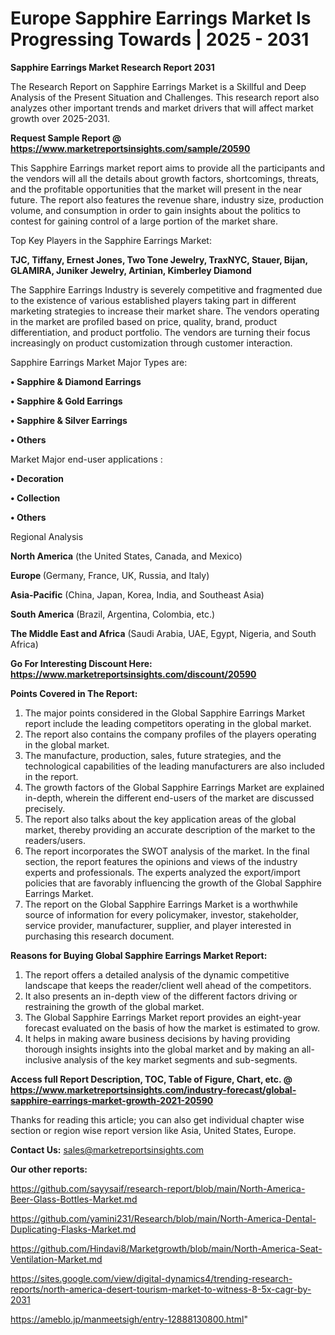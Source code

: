 # Europe Sapphire Earrings Market Is Progressing Towards | 2025 - 2031

<strong>Sapphire Earrings Market Research Report 2031</strong>

The Research Report on Sapphire Earrings Market is a Skillful and Deep Analysis of the Present Situation and Challenges. This research report also analyzes other important trends and market drivers that will affect market growth over 2025-2031.

<strong>Request Sample Report @ <a href=https://www.marketreportsinsights.com/sample/20590>https://www.marketreportsinsights.com/sample/20590</a></strong>

This Sapphire Earrings market report aims to provide all the participants and the vendors will all the details about growth factors, shortcomings, threats, and the profitable opportunities that the market will present in the near future. The report also features the revenue share, industry size, production volume, and consumption in order to gain insights about the politics to contest for gaining control of a large portion of the market share.

Top Key Players in the Sapphire Earrings Market:

<strong>TJC, Tiffany, Ernest Jones, Two Tone Jewelry, TraxNYC, Stauer, Bijan, GLAMIRA, Juniker Jewelry, Artinian, Kimberley Diamond</strong>

The Sapphire Earrings Industry is severely competitive and fragmented due to the existence of various established players taking part in different marketing strategies to increase their market share. The vendors operating in the market are profiled based on price, quality, brand, product differentiation, and product portfolio. The vendors are turning their focus increasingly on product customization through customer interaction.

Sapphire Earrings Market Major Types are:

<strong>• Sapphire & Diamond Earrings

• Sapphire & Gold Earrings

• Sapphire & Silver Earrings

• Others</strong>

Market Major end-user applications :

<strong>• Decoration

• Collection

• Others</strong>

Regional Analysis

</u><strong><b>North America</b></strong> (the United States, Canada, and Mexico)

<strong><b>Europe </b></strong>(Germany, France, UK, Russia, and Italy)

<strong><b>Asia-Pacific</b></strong> (China, Japan, Korea, India, and Southeast Asia)

<strong><b>South America</b></strong> (Brazil, Argentina, Colombia, etc.)

<strong><b>The Middle East and Africa</b></strong> (Saudi Arabia, UAE, Egypt, Nigeria, and South Africa)

<strong>Go For Interesting Discount Here: <a href=https://www.marketreportsinsights.com/discount/20590>https://www.marketreportsinsights.com/discount/20590</a></strong>

<strong>Points Covered in The Report:</strong>
<ol>
  <li>The major points considered in the Global Sapphire Earrings Market report include the leading competitors operating in the global market.</li>
  <li>The report also contains the company profiles of the players operating in the global market.</li>
  <li>The manufacture, production, sales, future strategies, and the technological capabilities of the leading manufacturers are also included in the report.</li>
  <li>The growth factors of the Global Sapphire Earrings Market are explained in-depth, wherein the different end-users of the market are discussed precisely.</li>
  <li>The report also talks about the key application areas of the global market, thereby providing an accurate description of the market to the readers/users.</li>
  <li>The report incorporates the SWOT analysis of the market. In the final section, the report features the opinions and views of the industry experts and professionals. The experts analyzed the export/import policies that are favorably influencing the growth of the Global Sapphire Earrings Market.</li>
  <li>The report on the Global Sapphire Earrings Market is a worthwhile source of information for every policymaker, investor, stakeholder, service provider, manufacturer, supplier, and player interested in purchasing this research document.</li>
</ol>
<strong>Reasons for Buying Global Sapphire Earrings Market Report:</strong>

<ol>
  <li>The report offers a detailed analysis of the dynamic competitive landscape that keeps the reader/client well ahead of the competitors.</li>
  <li>It also presents an in-depth view of the different factors driving or restraining the growth of the global market.</li>
  <li>The Global Sapphire Earrings Market report provides an eight-year forecast evaluated on the basis of how the market is estimated to grow.</li>
  <li>It helps in making aware business decisions by having providing thorough insights insights into the global market and by making an all-inclusive analysis of the key market segments and sub-segments.</li>
</ol>
<strong>Access full Report Description, TOC, Table of Figure, Chart, etc. @ <a href=https://www.marketreportsinsights.com/industry-forecast/global-sapphire-earrings-market-growth-2021-20590>https://www.marketreportsinsights.com/industry-forecast/global-sapphire-earrings-market-growth-2021-20590</a></strong>


Thanks for reading this article; you can also get individual chapter wise section or region wise report version like Asia, United States, Europe.

<strong>Contact Us:</strong>
sales@marketreportsinsights.com

<strong>Our other reports:</strong>

<a href=https://github.com/sayysaif/research-report/blob/main/North-America-Beer-Glass-Bottles-Market.md>https://github.com/sayysaif/research-report/blob/main/North-America-Beer-Glass-Bottles-Market.md</a>

<a href=https://github.com/yamini231/Research/blob/main/North-America-Dental-Duplicating-Flasks-Market.md>https://github.com/yamini231/Research/blob/main/North-America-Dental-Duplicating-Flasks-Market.md</a>

<a href=https://github.com/Hindavi8/Marketgrowth/blob/main/North-America-Seat-Ventilation-Market.md>https://github.com/Hindavi8/Marketgrowth/blob/main/North-America-Seat-Ventilation-Market.md</a>

<a href=https://sites.google.com/view/digital-dynamics4/trending-research-reports/north-america-desert-tourism-market-to-witness-8-5x-cagr-by-2031>https://sites.google.com/view/digital-dynamics4/trending-research-reports/north-america-desert-tourism-market-to-witness-8-5x-cagr-by-2031</a>

<a href=https://ameblo.jp/manmeetsigh/entry-12888130800.html>https://ameblo.jp/manmeetsigh/entry-12888130800.html</a>"
